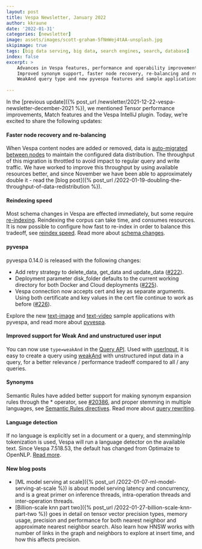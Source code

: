 ```yaml
---
layout: post
title: Vespa Newsletter, January 2022
author: kkraune
date: '2022-01-31'
categories: [newsletter]
image: assets/images/scott-graham-5fNmWej4tAA-unsplash.jpg
skipimage: true
tags: [big data serving, big data, search engines, search, database]
index: false
excerpt: >
    Advances in Vespa features, performance and operability improvements include:
    Improved synonym support, faster node recovery, re-balancing and re-indexing,
    WeakAnd query type and new pyvespa features and sample applications.
    
---
```


In the [previous update]({% post_url /newsletter/2021-12-22-vespa-newsletter-december-2021 %}),
we mentioned Tensor performance improvements, Match features and the Vespa IntelliJ plugin.
Today, we’re excited to share the following updates:


#### Faster node recovery and re-balancing
When Vespa content nodes are added or removed,
data is [auto-migrated between nodes](https://docs.vespa.ai/en/elastic-vespa.html)
to maintain the configured data distribution.
The throughput of this migration is throttled to avoid impact to regular query and write traffic.
We have worked to improve this throughput by using available resources better,
and since November we have been able to approximately double it -
read the [blog post]({% post_url /2022-01-19-doubling-the-throughput-of-data-redistribution %}).

#### Reindexing speed
Most schema changes in Vespa are effected immediately,
but some require [re-indexing](https://docs.vespa.ai/en/operations/reindexing.html).
Reindexing the corpus can take time, and consumes resources.
It is now possible to configure how fast to re-index in order to balance this tradeoff,
see [reindex speed](https://docs.vespa.ai/en/cloudconfig/deploy-rest-api-v2.html#reindex).
Read more about [schema changes](https://docs.vespa.ai/en/reference/schema-reference.html#modifying-schemas).

#### pyvespa
pyvespa 0.14.0 is released with the following changes:
* Add retry strategy to delete_data,
  get_data and update_data ([#222](https://github.com/vespa-engine/pyvespa/pull/222)).
* Deployment parameter disk_folder defaults to the current working directory for both Docker and Cloud deployments
  ([#225](https://github.com/vespa-engine/pyvespa/pull/225)).
* Vespa connection now accepts cert and key as separate arguments.
  Using both certificate and key values in the cert file continue to work as before
  ([#226](https://github.com/vespa-engine/pyvespa/pull/226)).

Explore the new [text-image](https://github.com/vespa-engine/sample-apps/tree/master/text-image-search/src/python)
and [text-video](https://github.com/vespa-engine/sample-apps/tree/master/text-video-search) sample applications with pyvespa,
and read more about [pyvespa](https://pyvespa.readthedocs.io/en/latest/index.html).

#### Improved support for Weak And and unstructured user input
You can now use `type=weakAnd` in the [Query API](https://docs.vespa.ai/en/reference/query-api-reference.html#model.type).
Used with [userInput](https://docs.vespa.ai/en/reference/query-language-reference.html#userinput),
it is easy to create a query using [weakAnd](https://docs.vespa.ai/en/using-wand-with-vespa.html#weakand)
with unstructured input data in a query, for a better relevance / performance tradeoff compared to all / any queries.

#### Synonyms
Semantic Rules have added better support for making synonym expansion rules through the * operator,
see [#20386](https://github.com/vespa-engine/vespa/issues/20386),
and proper stemming in multiple languages,
see [Semantic Rules directives](https://docs.vespa.ai/en/reference/semantic-rules.html#directives).
Read more about [query rewriting](https://docs.vespa.ai/en/query-rewriting.html).

#### Language detection
If no language is explicitly set in a document or a query, and stemming/nlp tokenization is used,
Vespa will run a language detector on the available text.
Since Vespa 7.518.53, the default has changed from Optimaize to OpenNLP.
[Read more](https://docs.vespa.ai/en/linguistics.html#language-handling).

#### New blog posts
* [ML model serving at scale]({% post_url /2022-01-07-ml-model-serving-at-scale %})
  is about model serving latency and concurrency,
  and is a great primer on inference threads, intra-operation threads and inter-operation threads.
* [Billion-scale knn part two]({% post_url /2022-01-27-billion-scale-knn-part-two %})
  goes in detail on tensor vector precision types, memory usage, precision and performance
  for both nearest neighbor and approximate nearest neighbor search.
  Also learn how HNSW works with number of links in the graph and neighbors to explore at insert time,
  and how this affects precision.
